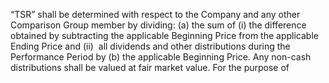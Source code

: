 “TSR”  shall  be  determined  with  respect  to  the  Company  and  any  other  Comparison
Group member by dividing: (a) the sum of (i) the difference obtained by subtracting the
applicable  Beginning  Price  from  the  applicable  Ending  Price  and  (ii)  all  dividends  and
other distributions during the Performance Period by (b) the applicable Beginning Price.
Any  non-cash  distributions  shall  be  valued  at  fair  market  value.  For  the  purpose  of
